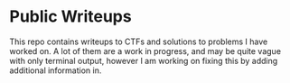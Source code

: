 # Public Writeups

This repo contains writeups to CTFs and solutions to problems I have worked on. A lot of them are a work in progress, and may be quite vague with only terminal output, however I am working on fixing this by adding additional information in.